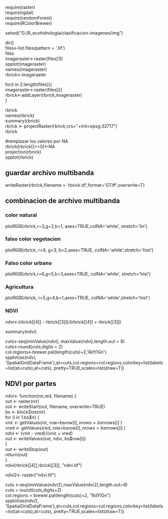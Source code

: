 require(raster)  
require(rgdal)  
require(randomForest)  
require(RColorBrewer)  

setwd("G:/R_ecohidrologia/clasificacion-imagenes/img")

dir()  
files<-list.files(pattern = '.tif')  
files  
imageraster<-raster(files[1])  
spplot(imageraster)  
names(imageraster)  
rbrick<-imageraster  



for(i in 2:length(files)){  
  imageraster<-raster(files[i])  
  rbrick<-addLayer(rbrick,imageraster)  
}  



rbrick  
names(rbrick)  
summary(rbrick)  
rbrick <- projectRaster(rbrick,crs="+init=epsg:32717")  
rbrick  


#remplazar los valores por NA  
rbrick[rbrick[]==0]<-NA  
projection(rbrick)  
spplot(rbrick)  

## guardar archivo multibanda

writeRaster(rbrick,filename = 'rbrick.tif',format='GTiff',overwrite=T)  

## combinacion de archivo multibanda

### color natural

plotRGB(rbrick,r=3,g=2,b=1, axes=TRUE,colNA='white', stretch='lin')

### falso color vegetacion  

plotRGB(rbrick, r=4, g=3, b=2,axes=TRUE, colNA='white',stretch='hist')

### Falso color urbano

plotRGB(rbrick,r=6,g=5,b=3,axes=TRUE, colNA='white', stretch='hist')

### Agricultura

plotRGB(rbrick, r=5,g=4,b=1,axes=TRUE, colNA='white',stretch='hist')


### NDVI

ndvi<-(rbrick[[4]] - rbrick[[3]])/(rbrick[[4]] + rbrick[[3]])

summary(ndvi)


cuts<-seq(minValue(ndvi), maxValue(ndvi),length.out = 8)  
cuts<-round(cuts,digits = 2)  
col.regions<-brewer.pal(length(cuts)+2,'RdYlGn')  
spplot(as(ndvi, 'SpatialGridDataFrame'),at=cuts,col.regions=col.regions,colorkey=list(labels=list(at=cuts),at=cuts),       pretty=TRUE,scales=list(draw=T))  

## NDVI por partes

ndvi<- function(nir,red, filename) {  
  out <- raster(nir)  
  out <- writeStart(out, filename, overwrite=TRUE)  
  bs <- blockSize(nir)  
  for (i in 1:bs$n) {   
    vnir <- getValues(nir, row=bs$row[i], nrows=bs$nrows[i] )  
    vred <- getValues(red, row=bs$row[i], nrows=bs$nrows[i] )  
    ndvi <- (vnir - vred)/(vnir + vred)  
    out <- writeValues(out, ndvi, bs$row[i])  
  }  
  out <- writeStop(out)  
  return(out)  
}  
ndvi(rbrick[[4]],rbrick[[3]], "ndvi.tif")  

ndvi2<- raster("ndvi.tif")   

cuts <-seq(minValue(ndvi2),maxValue(ndvi2),length.out=8)  
cuts = round(cuts,digits=2)  
col.regions = brewer.pal(length(cuts)+2, "RdYlGn")  
spplot(as(ndvi2, 'SpatialGridDataFrame'),at=cuts,col.regions=col.regions,colorkey=list(labels=list(at=cuts),at=cuts),      pretty=TRUE,scales=list(draw=T))


